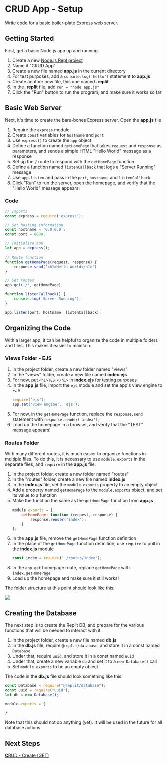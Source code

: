 # CRUD App - Setup
Write code for a basic boiler-plate Express web server.

## Getting Started
First, get a basic Node.js app up and running.

1. Create a new [Node.js Repl project](https://replit.com/new/nodejs)
1. Name it "CRUD App"
1. Create a new file named **app.js** in the current directory
1. For test purposes, add a `console.log('hello')` statement to **app.js** 
1. Create another new file, this one named **.replit**
1. In the **.replit** file, add `run = "node app.js"`
1. Click the "Run" button to run the program, and make sure it works so far

## Basic Web Server
Next, it's time to create the bare-bones Express server. Open the **app.js** file

1. Require the `express` module
1. Create `const` variables for `hostname` and `port`
1. Use `express()` to create the `app` object
1. Define a function named `getHomePage` that takes `request` and `response` as parameters, and sends a simple HTML "Hello World" message as a response
1. Set up the `/` route to respond with the `getHomePage` function
1. Define a function named `listenCallback` that logs a "Server Running" message
1. Use `app.listen` and pass in the `port`, `hostname`, and `listenCallback`
1. Click "Run" to run the server, open the homepage, and verify that the "Hello World" message appears!

### Code
```js
// Imports
const express = require('express');

// Set hosting information
const hostname = '0.0.0.0';
const port = 8080;

// Initialize app
let app = express();

// Route function
function getHomePage(request, response) {
    response.send('<h1>Hello World</h1>')
}

// Set routes
app.get('/', getHomePage);

function listenCallback() {
    console.log('Server Running');
}

app.listen(port, hostname, listenCallback);
```

## Organizing the Code
With a larger app, it can be helpful to organize the code in multiple folders and files. This makes it easier to maintain.

### Views Folder - EJS
1. In the project folder, create a new folder named "views"
1. In the "views" folder, create a new file named **index.ejs**
1. For now, put `<h1>TEST</h1>` in **index.ejs** for testing purposes
1. In the **app.js** file, import the `ejs` module and set the app's view engine to EJS
    ```js
    require('ejs');
    app.set('view engine', 'ejs');
    ```
1. For now, in the `getHomePage` function, replace the `response.send` statement with `response.render('index');`
1. Load up the homepage in a browser, and verify that the "TEST" message appears!

### Routes Folder
With many different routes, it is much easier to organize functions in multiple files. To do this, it is necessary to use `module.exports` in the separate files, and `require` in the **app.js** file.

1. In the project folder, create a new folder named "routes"
1. In the "routes" folder, create a new file named **index.js**
1. In the **index.js** file, set the `module.exports` property to an empty object
1. Add a property named `getHomePage` to the `module.exports` object, and set its value to a function
1. Make the function the same as the `getHomePage` function from **app.js**
    ```js
    module.exports = {
        getHomePage: function (request, response) {
            response.render('index');
        }
    };
    ```
1. In the **app.js** file, remove the `getHomePage` function definition
1. In the place of the `getHomePage` function definition, use `require` to pull in the **index.js** module
    ```js
    const index = require('./routes/index');
    ```
1. In the `app.get` homepage route, replace `getHomePage` with `index.getHomePage`
1. Load up the homepage and make sure it still works!

The folder structure at this point should look like this:

![](https://i.imgur.com/tIp8165.png)

## Creating the Database
The next step is to create the Replit DB, and prepare for the various functions that will be needed to interact with it.

1. In the project folder, create a new file named **db.js**
1. In the **db.js** file, require `@replit/database`, and store it in a const named `Database`
1. Under that, require `uuid`, and store it in a const named `uuid`
1. Under that, create a new variable `db` and set it to a `new Database()` call
1. Set `module.exports` to be an empty object

The code in the **db.js** file should look something like this:

```js
const Database = require("@replit/database");
const uuid = require("uuid");
let db = new Database();

module.exports = {

}
```

Note that this should not do anything (yet). It will be used in the future for all database actions.

## Next Steps
[**C**RUD - Create (GET)](CrudAppCreateGet.md)